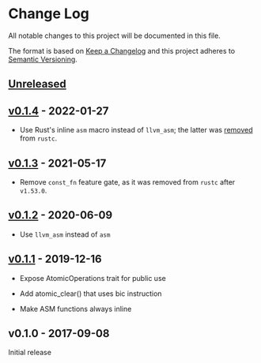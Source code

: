 # Change Log

All notable changes to this project will be documented in this file.

The format is based on [Keep a Changelog](http://keepachangelog.com/)
and this project adheres to [Semantic Versioning](http://semver.org/).

## [Unreleased]

## [v0.1.4] - 2022-01-27

- Use Rust's inline `asm` macro instead of `llvm_asm`; the latter was [removed](https://github.com/rust-lang/rust/pull/92816)
  from `rustc`.

## [v0.1.3] - 2021-05-17

- Remove `const_fn` feature gate, as it was removed from `rustc` after `v1.53.0`.

## [v0.1.2] - 2020-06-09

- Use `llvm_asm` instead of `asm`

## [v0.1.1] - 2019-12-16

- Expose AtomicOperations trait for public use

- Add atomic_clear() that uses bic instruction

- Make ASM functions always inline

## v0.1.0 - 2017-09-08

Initial release

[Unreleased]: https://github.com/pftbest/msp430-atomic/compare/v0.1.4...HEAD
[v0.1.4]: https://github.com/pftbest/msp430-atomic/compare/v0.1.3...v0.1.4
[v0.1.3]: https://github.com/pftbest/msp430-atomic/compare/v0.1.2...v0.1.3
[v0.1.2]: https://github.com/pftbest/msp430-atomic/compare/v0.1.1...v0.1.2
[v0.1.1]: https://github.com/pftbest/msp430-atomic/compare/v0.1.0...v0.1.1
